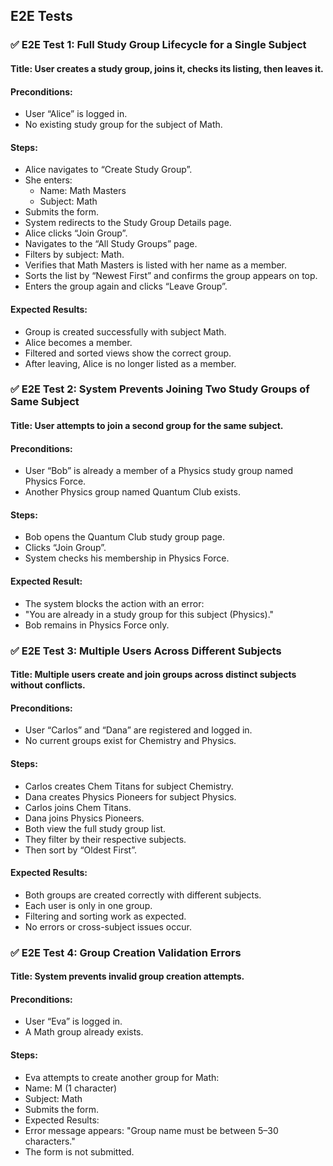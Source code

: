 ## E2E Tests

### ✅ E2E Test 1: Full Study Group Lifecycle for a Single Subject
#### Title: User creates a study group, joins it, checks its listing, then leaves it.

#### Preconditions:

- User “Alice” is logged in.
- No existing study group for the subject of Math.

#### Steps:

* Alice navigates to “Create Study Group”.
* She enters:
	+ Name: Math Masters
	+ Subject: Math
* Submits the form.
* System redirects to the Study Group Details page.
* Alice clicks “Join Group”.
* Navigates to the “All Study Groups” page.
* Filters by subject: Math.
* Verifies that Math Masters is listed with her name as a member.
* Sorts the list by “Newest First” and confirms the group appears on top.
* Enters the group again and clicks “Leave Group”.

#### Expected Results:

* Group is created successfully with subject Math.
* Alice becomes a member.
* Filtered and sorted views show the correct group.
* After leaving, Alice is no longer listed as a member.

### ✅ E2E Test 2: System Prevents Joining Two Study Groups of Same Subject
#### Title: User attempts to join a second group for the same subject.

#### Preconditions:

* User “Bob” is already a member of a Physics study group named Physics Force.
* Another Physics group named Quantum Club exists.

#### Steps:

* Bob opens the Quantum Club study group page.
* Clicks “Join Group”.
* System checks his membership in Physics Force.

#### Expected Result:

* The system blocks the action with an error:
* "You are already in a study group for this subject (Physics)."
* Bob remains in Physics Force only.

### ✅ E2E Test 3: Multiple Users Across Different Subjects
#### Title: Multiple users create and join groups across distinct subjects without conflicts.

#### Preconditions:

* User “Carlos” and “Dana” are registered and logged in.
* No current groups exist for Chemistry and Physics.

#### Steps:

* Carlos creates Chem Titans for subject Chemistry.
* Dana creates Physics Pioneers for subject Physics.
* Carlos joins Chem Titans.
* Dana joins Physics Pioneers.
* Both view the full study group list.
* They filter by their respective subjects.
* Then sort by “Oldest First”.

#### Expected Results:

* Both groups are created correctly with different subjects.
* Each user is only in one group.
* Filtering and sorting work as expected.
* No errors or cross-subject issues occur.

### ✅ E2E Test 4: Group Creation Validation Errors
#### Title: System prevents invalid group creation attempts.

#### Preconditions:

* User “Eva” is logged in.
* A Math group already exists.

#### Steps:

* Eva attempts to create another group for Math:
* Name: M (1 character)
* Subject: Math
* Submits the form.
* Expected Results:
* Error message appears: "Group name must be between 5–30 characters."
* The form is not submitted.
